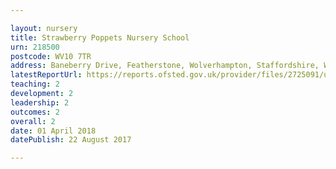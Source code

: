 ```yaml
---

layout: nursery
title: Strawberry Poppets Nursery School
urn: 218500
postcode: WV10 7TR
address: Baneberry Drive, Featherstone, Wolverhampton, Staffordshire, WV10 7TR
latestReportUrl: https://reports.ofsted.gov.uk/provider/files/2725091/urn/218500.pdf
teaching: 2
development: 2
leadership: 2
outcomes: 2
overall: 2
date: 01 April 2018 
datePublish: 22 August 2017

---
```

